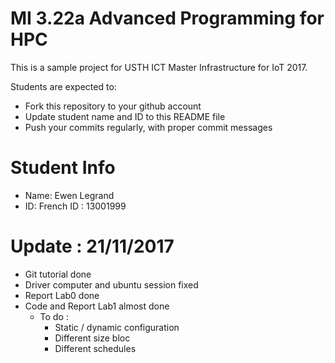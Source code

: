 MI 3.22a Advanced Programming for HPC
=============================================

This is a sample project for USTH ICT Master Infrastructure for IoT 2017.

Students are expected to:

* Fork this repository to your github account
* Update student name and ID to this README file
* Push your commits regularly, with proper commit messages

Student Info
=======================

* Name: Ewen Legrand
* ID: French ID :  13001999

Update : 21/11/2017
======================

* Git tutorial done
* Driver computer and ubuntu session fixed
* Report Lab0 done
* Code and Report Lab1 almost done
	* To do :
		- Static / dynamic configuration
		- Different size bloc
		- Different schedules
